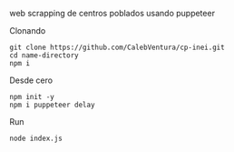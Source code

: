 web scrapping de centros poblados usando puppeteer

Clonando

    git clone https://github.com/CalebVentura/cp-inei.git
    cd name-directory
    npm i

Desde cero

    npm init -y
    npm i puppeteer delay

Run

    node index.js
